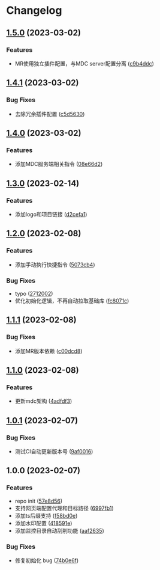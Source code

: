 # Changelog

## [1.5.0](https://github.com/mdc-ng/mdc_mbot_plugin/compare/v1.4.1...v1.5.0) (2023-03-02)


### Features

* MR使用独立插件配置，与MDC server配置分离 ([c9b4ddc](https://github.com/mdc-ng/mdc_mbot_plugin/commit/c9b4ddc91dd69e05874de08f942796c2235fd8e3))

## [1.4.1](https://github.com/mdc-ng/mdc_mbot_plugin/compare/v1.4.0...v1.4.1) (2023-03-02)


### Bug Fixes

* 去除冗余插件配置 ([c5d5630](https://github.com/mdc-ng/mdc_mbot_plugin/commit/c5d56304e06e96052c2ce34c3581c96b5492be67))

## [1.4.0](https://github.com/mdc-ng/mdc_mbot_plugin/compare/v1.3.0...v1.4.0) (2023-03-02)


### Features

* 添加MDC服务端相关指令 ([08e66d2](https://github.com/mdc-ng/mdc_mbot_plugin/commit/08e66d2ead630fde175a261c78f94aae1a222182))

## [1.3.0](https://github.com/mdc-ng/mdc_mbot_plugin/compare/v1.2.0...v1.3.0) (2023-02-14)


### Features

* 添加logo和项目链接 ([d2cefa1](https://github.com/mdc-ng/mdc_mbot_plugin/commit/d2cefa15f9f9c35af91993dd162af78fadc0dae9))

## [1.2.0](https://github.com/mdc-ng/mdc_mbot_plugin/compare/v1.1.1...v1.2.0) (2023-02-08)


### Features

* 添加手动执行快捷指令 ([5073cb4](https://github.com/mdc-ng/mdc_mbot_plugin/commit/5073cb4dff2080246264a07da995670cef62974b))


### Bug Fixes

* typo ([2712002](https://github.com/mdc-ng/mdc_mbot_plugin/commit/2712002adb2f02d85ebd78a84dcd216296b51bff))
* 优化初始化逻辑，不再自动拉取基础库 ([fc8071c](https://github.com/mdc-ng/mdc_mbot_plugin/commit/fc8071c4b3b4412a8a1efa1f8ac1e5cdcdcab1fc))

## [1.1.1](https://github.com/mdc-ng/mdc_mbot_plugin/compare/v1.1.0...v1.1.1) (2023-02-08)


### Bug Fixes

* 添加MR版本依赖 ([c00dcd8](https://github.com/mdc-ng/mdc_mbot_plugin/commit/c00dcd8146216d8e250aeb67cdaeb187eb9c42ee))

## [1.1.0](https://github.com/mdc-ng/mdc_mbot_plugin/compare/v1.0.1...v1.1.0) (2023-02-08)


### Features

* 更新mdc架构 ([4adfdf3](https://github.com/mdc-ng/mdc_mbot_plugin/commit/4adfdf3a86f91bd50b552a4d8550a7240d4e2f86))

## [1.0.1](https://github.com/mdc-ng/mdc_mbot_plugin/compare/v1.0.0...v1.0.1) (2023-02-07)


### Bug Fixes

* 测试CI自动更新版本号 ([9af0016](https://github.com/mdc-ng/mdc_mbot_plugin/commit/9af0016094aad1b98239c9a6acf40e77fc99b9db))

## 1.0.0 (2023-02-07)


### Features

* repo init ([57e8d56](https://github.com/mdc-ng/mdc_mbot_plugin/commit/57e8d567ef3659dd478159f4f20c1b38ee0f69ab))
* 支持网页端配置代理和目标路径 ([6997fb1](https://github.com/mdc-ng/mdc_mbot_plugin/commit/6997fb17ce07f1754bc27c563419d1badea4163b))
* 添加ts后缀支持 ([f58bd0e](https://github.com/mdc-ng/mdc_mbot_plugin/commit/f58bd0e041f2da57a568d99c054d50994d62a4cf))
* 添加水印配置 ([418591e](https://github.com/mdc-ng/mdc_mbot_plugin/commit/418591e72f04ccda09db15cb723c7749ae296821))
* 添加监控目录自动刮削功能 ([aaf2635](https://github.com/mdc-ng/mdc_mbot_plugin/commit/aaf2635f172e2b1da2f9a7c65166f896c10c76d1))


### Bug Fixes

* 修复初始化 bug ([74b0e6f](https://github.com/mdc-ng/mdc_mbot_plugin/commit/74b0e6fec508086628c63d938fb12e7839351eff))
